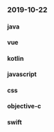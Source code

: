 ### 2019-10-22

#### java

#### vue

#### kotlin

#### javascript

#### css

#### objective-c

#### swift
